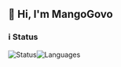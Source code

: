 ## 👋 Hi, I'm MangoGovo

### ℹ️ Status 

![Status](https://github-readme-stats.vercel.app/api?username=MangoGovo&show_icons=true&include_all_commits=true&hide_border=true)![Languages](https://github-readme-stats.vercel.app/api/top-langs/?username=MangoGovo&layout=compact&hide_border=true)

